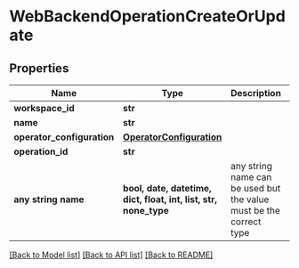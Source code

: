 # WebBackendOperationCreateOrUpdate


## Properties
Name | Type | Description | Notes
------------ | ------------- | ------------- | -------------
**workspace_id** | **str** |  | 
**name** | **str** |  | 
**operator_configuration** | [**OperatorConfiguration**](OperatorConfiguration.md) |  | 
**operation_id** | **str** |  | [optional] 
**any string name** | **bool, date, datetime, dict, float, int, list, str, none_type** | any string name can be used but the value must be the correct type | [optional]

[[Back to Model list]](../README.md#documentation-for-models) [[Back to API list]](../README.md#documentation-for-api-endpoints) [[Back to README]](../README.md)


